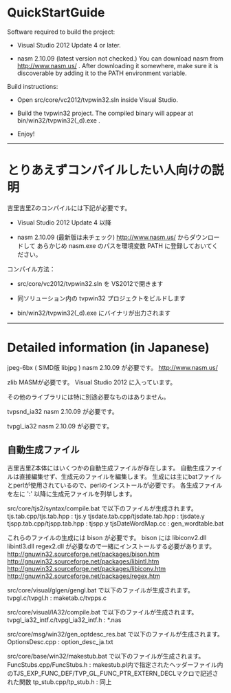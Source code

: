 # QuickStartGuide

Software required to build the project:

- Visual Studio 2012 Update 4 or later.

- nasm 2.10.09 (latest version not checked.)
	You can download nasm from http://www.nasm.us/ .
	After downloading it somewhere, make sure it is
	discoverable by adding it to the PATH environment
	variable.

Build instructions:

- Open src/core/vc2012/tvpwin32.sln inside Visual Studio.

- Build the tvpwin32 project.
	The compiled binary will appear at bin/win32/tvpwin32(_d).exe .

- Enjoy!

----
# とりあえずコンパイルしたい人向けの説明

吉里吉里Zのコンパイルには下記が必要です。

- Visual Studio 2012 Update 4 以降

- nasm 2.10.09 (最新版は未チェック)
	http://www.nasm.us/ からダウンロードして
	あらかじめ nasm.exe のパスを環境変数 PATH に登録しておいてください。

コンパイル方法：

- src/core/vc2012/tvpwin32.sln を VS2012で開きます

- 同ソリューション内の tvpwin32 プロジェクトをビルドします

- bin/win32/tvpwin32(_d).exe にバイナリが出力されます


----
# Detailed information (in Japanese)

jpeg-6bx ( SIMD版 libjpg )
nasm 2.10.09 が必要です。
http://www.nasm.us/

zlib
MASMが必要です。
Visual Studio 2012 に入っています。

その他のライブラリには特に別途必要なものはありません。

tvpsnd_ia32
nasm 2.10.09 が必要です。


tvpgl_ia32
nasm 2.10.09 が必要です。



## 自動生成ファイル
吉里吉里Z本体にはいくつかの自動生成ファイルが存在します。
自動生成ファイルは直接編集せず、生成元のファイルを編集します。
生成には主にbatファイルとperlが使用されているので、perlのインストールが必要です。
各生成ファイルを左に ':' 以降に生成元ファイルを列挙します。

src/core/tjs2/syntax/compile.bat で以下のファイルが生成されます。
tjs.tab.cpp/tjs.tab.hpp : tjs.y
tjsdate.tab.cpp/tjsdate.tab.hpp : tjsdate.y
tjspp.tab.cpp/tjspp.tab.hpp : tjspp.y
tjsDateWordMap.cc : gen_wordtable.bat

これらのファイルの生成には bison が必要です。
bison には libiconv2.dll libintl3.dll regex2.dll が必要なので一緒にインストールする必要があります。
http://gnuwin32.sourceforge.net/packages/bison.htm
http://gnuwin32.sourceforge.net/packages/libintl.htm
http://gnuwin32.sourceforge.net/packages/libiconv.htm
http://gnuwin32.sourceforge.net/packages/regex.htm




src/core/visual/glgen/gengl.bat で以下のファイルが生成されます。
tvpgl.c/tvpgl.h : maketab.c/tvpps.c

src/core/visual/IA32/compile.bat で以下のファイルが生成されます。
tvpgl_ia32_intf.c/tvpgl_ia32_intf.h : *.nas

src/core/msg/win32/gen_optdesc_res.bat で以下のファイルが生成されます。
OptionsDesc.cpp : option_desc_ja.txt

src/core/base/win32/makestub.bat で以下のファイルが生成されます。
FuncStubs.cpp/FuncStubs.h : makestub.pl内で指定されたヘッダーファイル内のTJS_EXP_FUNC_DEF/TVP_GL_FUNC_PTR_EXTERN_DECLマクロで記述された関数
tp_stub.cpp/tp_stub.h : 同上

